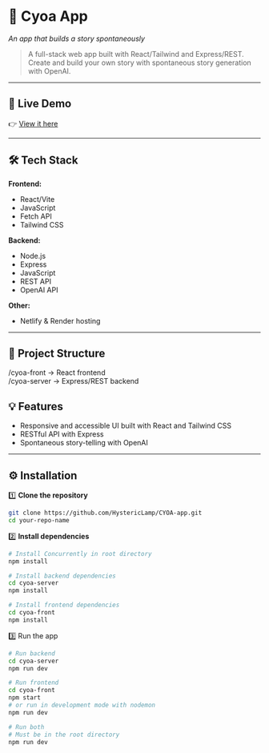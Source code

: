 # 📁 Cyoa App

_An app that builds a story spontaneously_

> A full-stack web app built with React/Tailwind and Express/REST. Create and build your own story with spontaneous story generation with OpenAI.

---

## 🚀 Live Demo

👉 [View it here](https://bcruzcyoa.netlify.app)

---

## 🛠️ Tech Stack

**Frontend:**
- React/Vite
- JavaScript  
- Fetch API
- Tailwind CSS

**Backend:**  
- Node.js  
- Express
- JavaScript
- REST API  
- OpenAI API

**Other:**  
- Netlify & Render hosting

---

## 📂 Project Structure

/cyoa-front -> React frontend<br>
/cyoa-server -> Express/REST backend

## 💡 Features

- Responsive and accessible UI built with React and Tailwind CSS
- RESTful API with Express
- Spontaneous story-telling with OpenAI

---

## ⚙️ Installation

1️⃣ **Clone the repository**
```bash
git clone https://github.com/HystericLamp/CYOA-app.git
cd your-repo-name
```

2️⃣ **Install dependencies**
```bash
# Install Concurrently in root directory
npm install

# Install backend dependencies
cd cyoa-server
npm install

# Install frontend dependencies
cd cyoa-front
npm install
```

3️⃣ Run the app
```bash
# Run backend
cd cyoa-server
npm run dev

# Run frontend
cd cyoa-front
npm start
# or run in development mode with nodemon
npm run dev

# Run both
# Must be in the root directory
npm run dev
```

